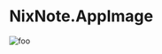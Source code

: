 # NixNote.AppImage

![foo](https://github.com/nx-appbuild-hub/NixNote.AppImage//actions/workflows/makefile.yml/badge.svg)
